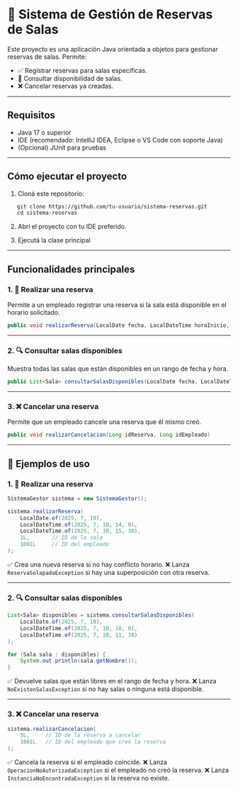 # 📅 Sistema de Gestión de Reservas de Salas

Este proyecto es una aplicación Java orientada a objetos para gestionar reservas de salas. Permite:

- ✅ Registrar reservas para salas específicas.
- 🔎 Consultar disponibilidad de salas.
- ❌ Cancelar reservas ya creadas.

---

## Requisitos

- Java 17 o superior
- IDE (recomendado: IntelliJ IDEA, Eclipse o VS Code con soporte Java)
- (Opcional) JUnit para pruebas

---

## Cómo ejecutar el proyecto

1. Cloná este repositorio:

````markdown
   git clone https://github.com/tu-usuario/sistema-reservas.git
   cd sistema-reservas
````

2. Abrí el proyecto con tu IDE preferido.

3. Ejecutá la clase principal 

---

## Funcionalidades principales

### 1. 📌 Realizar una reserva

Permite a un empleado registrar una reserva si la sala está disponible en el horario solicitado.

```java
public void realizarReserva(LocalDate fecha, LocalDateTime horaInicio, LocalDateTime horaFin, Long idSala, Long idEmpleado)
```

---

### 2. 🔍 Consultar salas disponibles

Muestra todas las salas que están disponibles en un rango de fecha y hora.

```java
public List<Sala> consultarSalasDisponibles(LocalDate fecha, LocalDateTime horaInicio, LocalDateTime horaFin)
```

---

### 3. ❌ Cancelar una reserva

Permite que un empleado cancele una reserva que él mismo creó.

```java
public void realizarCancelacion(Long idReserva, Long idEmpleado)
```

---

## 🧾 Ejemplos de uso

### 1. 📌 Realizar una reserva

```java
SistemaGestor sistema = new SistemaGestor();

sistema.realizarReserva(
    LocalDate.of(2025, 7, 10),
    LocalDateTime.of(2025, 7, 10, 14, 0),
    LocalDateTime.of(2025, 7, 10, 15, 30),
    1L,       // ID de la sala
    1001L     // ID del empleado
);
```

✅ Crea una nueva reserva si no hay conflicto horario.
❌ Lanza `ReservaSolapadaException` si hay una superposición con otra reserva.

---

### 2. 🔍 Consultar salas disponibles

```java
List<Sala> disponibles = sistema.consultarSalasDisponibles(
    LocalDate.of(2025, 7, 10),
    LocalDateTime.of(2025, 7, 10, 10, 0),
    LocalDateTime.of(2025, 7, 10, 11, 30)
);

for (Sala sala : disponibles) {
    System.out.println(sala.getNombre());
}
```

✅ Devuelve salas que están libres en el rango de fecha y hora.
❌ Lanza `NoExistenSalasException` si no hay salas o ninguna está disponible.

---

### 3. ❌ Cancelar una reserva

```java
sistema.realizarCancelacion(
    5L,     // ID de la reserva a cancelar
    1001L   // ID del empleado que creó la reserva
);
```

✅ Cancela la reserva si el empleado coincide.
❌ Lanza `OperacionNoAutorizadaException` si el empleado no creó la reserva.
❌ Lanza `InstanciaNoEncontradaException` si la reserva no existe.



